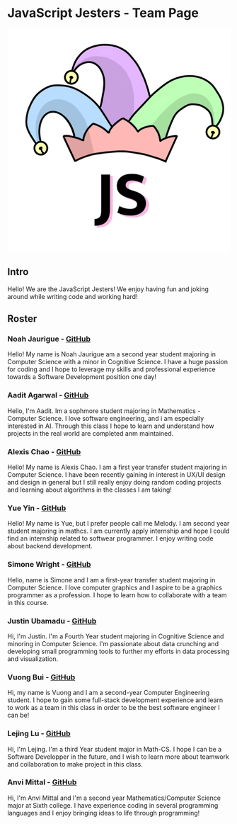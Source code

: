 # JavaScript Jesters - Team Page

![JavaScript Jesters Logo](misc/javascriptJesters.png)
## Intro
Hello! We are the JavaScript Jesters! We enjoy having fun and joking around while writing code and working hard!

## Roster
### Noah Jaurigue - [GitHub](https://github.com/njaurigue)
Hello! My name is Noah Jaurigue am a second year student majoring in Computer Science with a minor in Cognitive Science. I have a huge passion for coding and I hope to leverage my skills and professional experience towards a Software Development position one day!
### Aadit Agarwal - [GitHub](https://github.com/aaadit24)
Hello, I'm Aadit. Im a sophmore student majoring in Mathematics - Computer Science. I love software engineering, and i am especially interested in AI. Through this class I hope to learn and understand how projects in the real world are completed anm maintained.
### Alexis Chao - [GitHub](https://github.com/ucsdalexis)
Hello! My name is Alexis Chao. I am a first year transfer student majoring in Computer Science. I have been recently gaining in interest in UX/UI design and design in general but I still really enjoy doing random coding projects and learning about algorithms in the classes I am taking!
### Yue Yin - [GitHub](https://github.com/MelodyyyYin)
Hello! My name is Yue, but I prefer people call me Melody. I am second year student majoring in mathcs. I am currently apply internship and hope I could find an internship related to softwear programmer. I enjoy writing code about backend development. 
### Simone Wright - [GitHub](https://github.com/LiquidPeach)
Hello, name is Simone and I am a first-year transfer student majoring in Computer Science. I love computer graphics and I aspire to be a graphics programmer as a profession. I hope to learn how to collaborate with a team in this course.
### Justin Ubamadu - [GitHub](https://github.com/jubamadu)
Hi, I'm Justin. I'm a Fourth Year student majoring in Cognitive Science and minoring in Computer Science. I'm passionate about data crunching and developing small programming tools to further my efforts in data processing and visualization.
### Vuong Bui - [GitHub](https://github.com/vkbui)
Hi, my name is Vuong and I am a second-year Computer Engineering student. I hope to gain some full-stack development experience and learn to work as a team in this class in order to be the best software engineer I can be!
### Lejing Lu - [GitHub](https://github.com/lejinglu)
Hi, I'm Lejing. I'm a third Year student major in Math-CS. I hope I can be a Software Developper in the future, and I wish to learn more about teamwork and collaboration to make project in this class. 
### Anvi Mittal - [GitHub](https://github.com/AnviMittal)
Hi, I'm Anvi Mittal and I'm a second year Mathematics/Computer Science major at Sixth college. I have experience coding in several programming languages and I enjoy bringing ideas to life through programming!